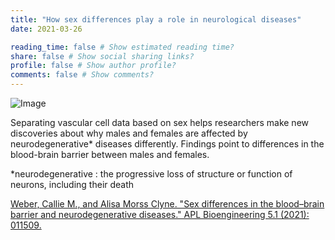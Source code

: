 ```yaml
---
title: "How sex differences play a role in neurological diseases"
date: 2021-03-26

reading_time: false # Show estimated reading time?
share: false # Show social sharing links?
profile: false # Show author profile?
comments: false # Show comments?
---
```


![Image](https://www.eurekalert.org/multimedia/pub/web/258971_web.jpg)

Separating vascular cell data based on sex helps researchers make new discoveries about why males and females are affected by neurodegenerative* diseases differently.
Findings point to differences in the blood-brain barrier between males and females.

*neurodegenerative : the progressive loss of structure or function of neurons, including their death

[Weber, Callie M., and Alisa Morss Clyne. "Sex differences in the blood–brain barrier and neurodegenerative diseases." APL Bioengineering 5.1 (2021): 011509.](https://aip.scitation.org/doi/10.1063/5.0035610)
